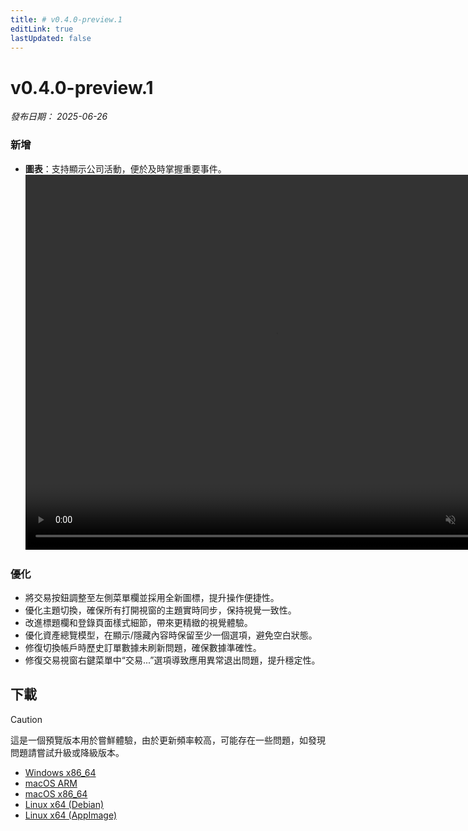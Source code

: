 ```yaml
---
title: # v0.4.0-preview.1
editLink: true
lastUpdated: false
---
```


# v0.4.0-preview.1 <Badge type="warning" text="preview" />

_發布日期： 2025-06-26_

### 新增

- **圖表**：支持顯示公司活動，便於及時掌握重要事件。
  <video src="https://assets.lbctrl.com/uploads/08420d55-52d9-4bf9-a4f8-3c8352feb733/18028dc5eac56c0ff65fb2d0e2ae9914.mp4" width="800px" height="600px" autoplay muted loop>
  </video>

### 優化

- 將交易按鈕調整至左側菜單欄並採用全新圖標，提升操作便捷性。
- 優化主題切換，確保所有打開視窗的主題實時同步，保持視覺一致性。
- 改進標題欄和登錄頁面樣式細節，帶來更精緻的視覺體驗。
- 優化資產總覽模型，在顯示/隱藏內容時保留至少一個選項，避免空白狀態。
- 修復切換帳戶時歷史訂單數據未刷新問題，確保數據準確性。
- 修復交易視窗右鍵菜單中“交易...”選項導致應用異常退出問題，提升穩定性。

## 下載

> [!CAUTION]
> 這是一個預覽版本用於嘗鮮體驗，由於更新頻率較高，可能存在一些問題，如發現問題請嘗試升級或降級版本。

- [Windows x86_64](https://assets.lbkrs.com/github/release/longbridge-desktop/preview/longbridge-v0.4.0-preview.1-windows-x86_64.exe)
- [macOS ARM](https://assets.lbkrs.com/github/release/longbridge-desktop/preview/longbridge-v0.4.0-preview.1-macos-aarch64.dmg)
- [macOS x86_64](https://assets.lbkrs.com/github/release/longbridge-desktop/preview/longbridge-v0.4.0-preview.1-macos-x86_64.dmg)
- [Linux x64 (Debian)](https://assets.lbkrs.com/github/release/longbridge-desktop/preview/longbridge-v0.4.0-preview.1-linux-x86_64.deb)
- [Linux x64 (AppImage)](https://assets.lbkrs.com/github/release/longbridge-desktop/preview/longbridge-v0.4.0-preview.1-linux-x86_64.AppImage)
